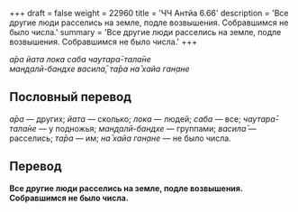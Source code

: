 +++
draft = false
weight = 22960
title = 'ЧЧ Антйа 6.66'
description = 'Все другие люди расселись на земле, подле возвышения. Собравшимся не было числа.'
summary = 'Все другие люди расселись на земле, подле возвышения. Собравшимся не было числа.'
+++

_а̄ра йата лока саба чаутара̄-тала̄не  
ман̣д̣алӣ-бандхе васила̄,_ _та̄ра на̄ хайа ган̣ане_

## Пословный перевод

_а̄ра_ — других; _йата_ — сколько; _лока_ — людей; _саба_ — все; _чаутара̄_\-_тала̄не_ — у подножья; _ман̣д̣алӣ_\-_бандхе_ — группами; _васила̄_ — расселись; _та̄ра_ — им; _на̄_ _хайа_ _ган̣ане_ — не было числа.

## Перевод

**Все другие люди расселись на земле, подле возвышения. Собравшимся не было числа.**
